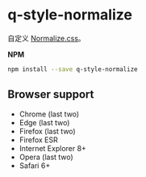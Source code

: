# q-style-normalize

自定义 [Normalize.css](https://github.com/necolas/normalize.css)。

**NPM**

```sh
npm install --save q-style-normalize
```


## Browser support

* Chrome (last two)
* Edge (last two)
* Firefox (last two)
* Firefox ESR
* Internet Explorer 8+
* Opera (last two)
* Safari 6+
